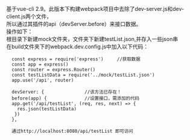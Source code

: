 基于vue-cli 2.9。此版本下构建webpack项目中去除了dev-server.js和dev-client.js两个文件，  
所以通过其插件的api（devServer.before）来接口数据。  
操作如下：  
根目录下新建mock文件夹，文件夹下新建testList.json,并存入一些json串  
在build文件夹下的webpack.dev.config.js中加入以下代码：  
  
      const express = require('express')     //获取数据
      const app = express() 
      const router = express.Router()
      const testListData = require('../mock/testList.json') 
      app.use('/api', router)  
      
      devServer: {               //该方法已存在！
      before(app) {              //设置接口，需添加的代码
      app.get('/api/testList', (req, res, next) => {
        res.json(testListData)
       })
      },
      
      通过http://localhost:8080/api/testList 即可访问

